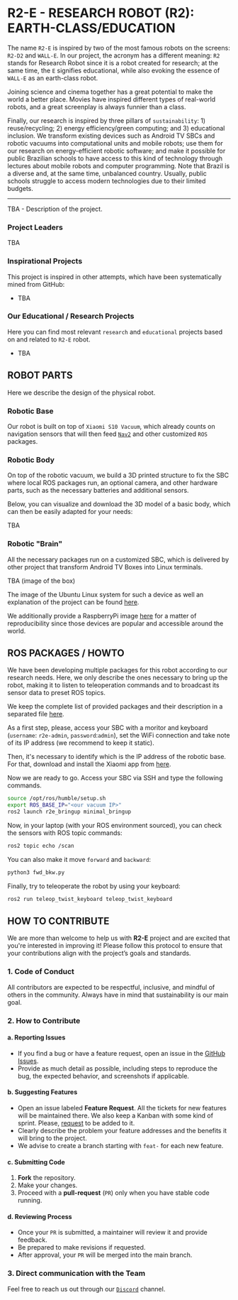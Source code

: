 # R2-E - RESEARCH ROBOT (R2): EARTH-CLASS/EDUCATION

The name `R2-E` is inspired by two of the most famous robots on the screens: `R2-D2` and `WALL-E`.  In our project, the acronym has a different meaning: `R2` stands for Research Robot since it is a robot created for research; at the same time, the `E` signifies educational, while also evoking the essence of `WALL-E` as an earth-class robot.

Joining science and cinema together has a great potential to make the world a better place. Movies have inspired different types of real-world robots, and a great screenplay is always funnier than a class.

Finally, our research is inspired by three pillars of `sustainability`: 1) reuse/recycling; 2) energy efficiency/green computing; and 3) educational inclusion. We transform existing devices such as Android TV SBCs and robotic vacuums into computational units and mobile robots; use them for our research on energy-efficient robotic software; and make it possible for public Brazilian schools to have access to this kind of technology through lectures about mobile robots and computer programming. Note that Brazil is a diverse and, at the same time, unbalanced country. Usually, public schools struggle to access modern technologies due to their limited budgets. 

---

TBA - Description of the project.

### Project Leaders

TBA

### Inspirational Projects

This project is inspired in other attempts, which have been systematically mined from GitHub:

- TBA

### Our Educational / Research Projects

Here you can find most relevant `research` and `educational` projects based on and related to `R2-E` robot.

- TBA

## ROBOT PARTS

Here we describe the design of the physical robot.

### Robotic Base

Our robot is built on top of `Xiaomi S10 Vacuum`, which already counts on navigation sensors that will then feed [`Nav2`](https://docs.nav2.org/) and other customized `ROS` packages.


### Robotic Body

On top of the robotic vacuum, we build a 3D printed structure to fix the SBC where local ROS packages run, an optional camera, and other hardware parts, such as the necessary batteries and additional sensors.

Below, you can visualize and download the 3D model of a basic body, which can then be easily adapted for your needs:

TBA

### Robotic "Brain"

All the necessary packages run on a customized SBC, which is delivered by other project that transform Android TV Boxes into Linux terminals. 

TBA (image of the box)

The image of the Ubuntu Linux system for such a device as well an explanation of the project can be found [here](#).

We additionally provide a RaspberryPi image [here](#) for a matter of reproducibility since those devices are popular and accessible around the world.

## ROS PACKAGES / HOWTO

We have been developing multiple packages for this robot according to our research needs. Here, we only describe the ones necessary to bring up the robot, making it to listen to teleoperation commands and to broadcast its sensor data to preset ROS topics.

We keep the complete list of provided packages and their description in a separated file [here](#).

As a first step, please, access your SBC with a moritor and keyboard (`username`: `r2e-admin`, `password`:`admin`), set the WiFi connection and take note of its IP address (we recommend to keep it static). 

Then, it's necessary to identify which is the IP address of the robotic base. For that, download and install the Xiaomi app from [here](#).
 
Now we are ready to go. Access your SBC via SSH and type the following commands.

```bash
source /opt/ros/humble/setup.sh
export ROS_BASE_IP="<our vacuum IP>"
ros2 launch r2e_bringup minimal_bringup
```

Now, in your laptop (with your ROS environment sourced), you can check the sensors with ROS topic commands:
```bash
ros2 topic echo /scan
```

You can also make it move `forward` and `backward`:
```bash
python3 fwd_bkw.py
```

Finally, try to teleoperate the robot by using your keyboard:
```bash
ros2 run teleop_twist_keyboard teleop_twist_keyboard
```

## HOW TO CONTRIBUTE

We are more than welcome to help us with **R2-E** project and are excited that you're interested in improving it! Please follow this protocol to ensure that your contributions align with the project’s goals and standards.

### 1. Code of Conduct

All contributors are expected to be respectful, inclusive, and mindful of others in the community. Always have in mind that sustainability is our main goal.

### 2. How to Contribute

#### a. Reporting Issues
- If you find a bug or have a feature request, open an issue in the [GitHub Issues](link-to-issues).
- Provide as much detail as possible, including steps to reproduce the bug, the expected behavior, and screenshots if applicable.
  
#### b. Suggesting Features
- Open an issue labeled **Feature Request**. All the tickets for new features will be maintained there. We also keep a Kanban with some kind of sprint. Please, [request](mailto:michelalbonico@utfpr.edu.br) to be added to it.
- Clearly describe the problem your feature addresses and the benefits it will bring to the project.
- We advise to create a branch starting with `feat-` for each new feature.

#### c. Submitting Code
1. **Fork** the repository.
2. Make your changes. 
3. Proceed with a **pull-request** (`PR`) only when you have stable code running.

#### d. Reviewing Process
- Once your `PR` is submitted, a maintainer will review it and provide feedback.
- Be prepared to make revisions if requested.
- After approval, your `PR` will be merged into the main branch.

### 3. Direct communication with the Team

Feel free to reach us out through our [`Discord`](#) channel.